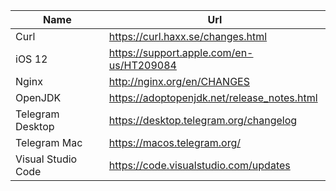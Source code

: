 | Name | Url |
|------|-----|
|Curl|https://curl.haxx.se/changes.html|
|iOS 12|https://support.apple.com/en-us/HT209084|
|Nginx|http://nginx.org/en/CHANGES|
|OpenJDK|https://adoptopenjdk.net/release_notes.html|
|Telegram Desktop|https://desktop.telegram.org/changelog|
|Telegram Mac|https://macos.telegram.org/|
|Visual Studio Code|https://code.visualstudio.com/updates|